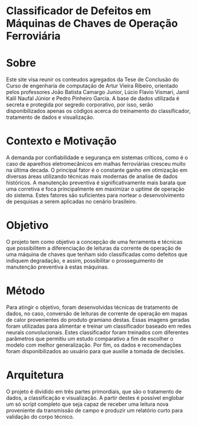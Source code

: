# Classificador de Defeitos em Máquinas de Chaves de Operação Ferroviária

# Sobre

Este site visa reunir os conteudos agregados da Tese de Conclusão do Curso de engenharia de computação de Artur Vieira Ribeiro, orientado pelos professores João Batista Camargo Junior, Lúcio Flavio Vismari, Jamil Kalil Naufal Júnior e Pedro Pinheiro Garcia.
A base de dados utilizada é secreta e protegida por segredo corporativo, por isso, serão disponibilizados apenas os códigos acerca do treinamento do classificador, tratamento de dados e visualização.

# Contexto e Motivação

A demanda por confiabilidade e segurança em sistemas críticos, como é o caso de aparelhos eletromecânicos em malhas ferroviárias cresceu muito na última decada. O principal fator é o constante ganho em otimização em diversas áreas utilizando técnicas mais modernas de analise de dados históricos.
A manutenção preventiva é significativamente mais barata que uma corretiva e foca principalmente em maximizar o uptime de operação do sistema. Estes fatores são suficientes para nortear o desenvolvimento de pesquisas a serem aplicadas no cenário brasileiro.

# Objetivo

O projeto tem como objetivo a concepção de uma ferramenta e técnicas que possibilitem a diferenciação de leituras da corrente de operação de uma máquina de chaves que tenham sido classificadas como defeitos que indiquem degradação, e assim, possibilitar o prosseguimento de manutenção preventiva à estas máquinas.

# Método

Para atingir o objetivo, foram desenvolvidas técnicas de tratamento de dados, no caso, conversão de leituras de corrente de operação em mapas de calor provenientes do produto gramiano destas. Essas imagens geradas foram utilizadas para alimentar e treinar um classificador baseado em redes neurais convolucionais. Estes classificador foram treinados com diferentes parâmetros que permitiu um estudo comparativo a fim de escolher o modelo com melhor generalização. Por fim, os dados e recomendações foram disponibilizados ao usuário para que auxilie a tomada de decisões.

# Arquitetura

O projeto é dividido em três partes primordiais, que são o tratamento de dados, a classificação e visualização. A partir destes é possível englobar um só script completo que seja capaz de receber uma leitura nova proveniente da transmissão de campo e produzir um relatório curto para validação do corpo técnico.
